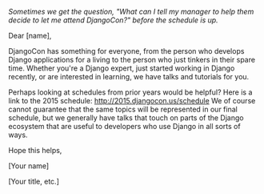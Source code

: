 *Sometimes we get the question, "What can I tell my manager to help them decide to let me attend DjangoCon?" before the schedule is up.*

Dear [name], 

DjangoCon has something for everyone, from the person who develops Django applications for a living to the person who just tinkers in their spare time. Whether you're a Django expert, just started working in Django recently, or are interested in learning, we have talks and tutorials for you.

Perhaps looking at schedules from prior years would be helpful? Here is a link to the 2015 schedule: http://2015.djangocon.us/schedule We of course cannot guarantee that the same topics will be represented in our final schedule, but we generally have talks that touch on parts of the Django ecosystem that are useful to developers who use Django in all sorts of ways. 

Hope this helps, 

[Your name]

[Your title, etc.]
